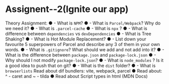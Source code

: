 # Assignent--2(Ignite our app)
Theory Assignment:
    ● - What is `NPM`?
    ● - What is `Parcel/Webpack`? Why do we need it?
    ● - What is `.parcel-cache`
    ● - What is `npx` ?
    ● - What is difference between `dependencies` vs `devDependencies`
    ● - What is Tree Shaking?
    ● - What is Hot Module Replacement?
    ● - List down your favourite 5 superpowers of Parcel and describe any 3 of them in your
    own words.
    ● - What is `.gitignore`? What should we add and not add into it?
    ● - What is the difference between `package.json` and `package-lock.json`
    ● - Why should I not modify `package-lock.json`?
    ● - What is `node_modules` ? Is it a good idea to push that on git?
    ● - What is the `dist` folder?
    ● - What is `browserlists`
    Read about dif bundlers: vite, webpack, parcel
    ● Read about: ^ - caret and ~ - tilda
    ● Read about Script types in html (MDN Docs)